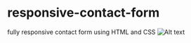 # responsive-contact-form
fully responsive contact form using HTML and CSS
![Alt text](https://github.com/chatrapathi-002/images/blob/main/img_active.png)
